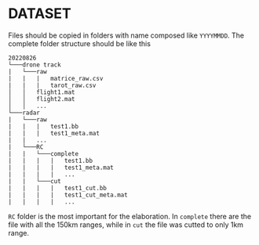 # DATASET

Files should be copied in folders with name composed like `YYYYMMDD`.
The complete folder structure should be like this

```
20220826
└───drone track
|   └───raw
|   |   |   matrice_raw.csv
|   |   |   tarot_raw.csv
│   │   flight1.mat
│   │   flight2.mat
│   │   ...
└───radar
|   └───raw
|   |   |   test1.bb
|   |   |   test1_meta.mat
|   |   ...
|   └───RC
|   |   └───complete
|   |   |   |   test1.bb
|   |   |   |   test1_meta.mat
|   |   |   |   ...
|   |   └───cut
|   |   |   |   test1_cut.bb
|   |   |   |   test1_cut_meta.mat
|   |   |   |   ...
```

`RC` folder is the most important for the elaboration. In `complete` there are the file with all the 150km ranges, while in `cut` the file was cutted to only 1km range.
